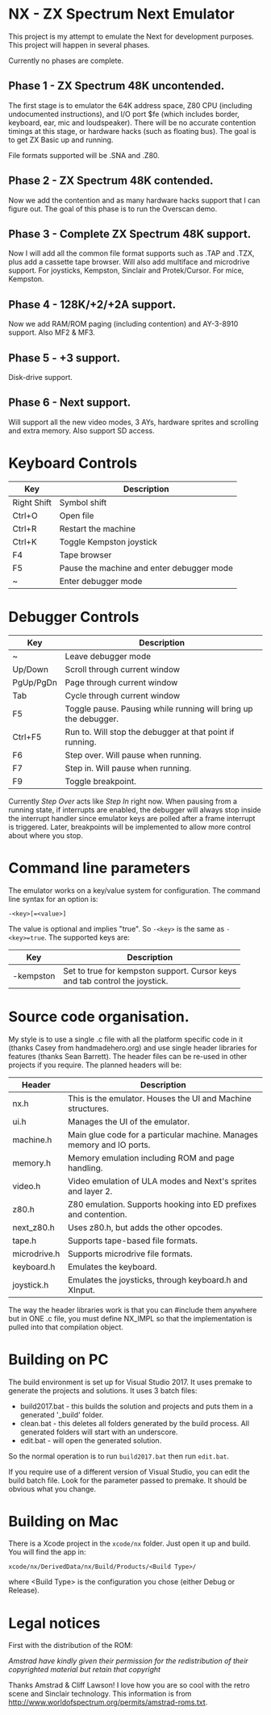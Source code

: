 # NX - ZX Spectrum Next Emulator

This project is my attempt to emulate the Next for development purposes.  This project will happen in several phases.

Currently no phases are complete.

## Phase 1 - ZX Spectrum 48K uncontended.

The first stage is to emulator the 64K address space, Z80 CPU (including undocumented instructions), and I/O port
$fe (which includes border, keyboard, ear, mic and loudspeaker).  There will be no accurate contention timings at
this stage, or hardware hacks (such as floating bus).  The goal is to get ZX Basic up and running.

File formats supported will be .SNA and .Z80.

## Phase 2 - ZX Spectrum 48K contended.

Now we add the contention and as many hardware hacks support that I can figure out.  The goal of this phase is
to run the Overscan demo.

## Phase 3 - Complete ZX Spectrum 48K support.

Now I will add all the common file format supports such as .TAP and .TZX, plus add a cassette tape browser.  Will also
add multiface and microdrive support.  For joysticks, Kempston, Sinclair and Protek/Cursor.  For mice, Kempston.

## Phase 4 - 128K/+2/+2A support.

Now we add RAM/ROM paging (including contention) and AY-3-8910 support.  Also MF2 & MF3.

## Phase 5 - +3 support.

Disk-drive support.

## Phase 6 - Next support.

Will support all the new video modes, 3 AYs, hardware sprites and scrolling and extra memory.  Also support SD access.

# Keyboard Controls

| Key              | Description                                           |
|------------------|-------------------------------------------------------|
| Right Shift      | Symbol shift                                          |
| Ctrl+O           | Open file                                             |
| Ctrl+R           | Restart the machine                                   |
| Ctrl+K           | Toggle Kempston joystick
| F4               | Tape browser                                          |
| F5               | Pause the machine and enter debugger mode             |
| ~                | Enter debugger mode                                   |

# Debugger Controls

| Key              | Description                                                      |
|------------------|------------------------------------------------------------------|
| ~                | Leave debugger mode                                              |
| Up/Down          | Scroll through current window                                    |
| PgUp/PgDn        | Page through current window                                      |
| Tab              | Cycle through current window                                     |
| F5               | Toggle pause.  Pausing while running will bring up the debugger. |
| Ctrl+F5          | Run to.  Will stop the debugger at that point if running.        |
| F6               | Step over.  Will pause when running.                             |
| F7               | Step in.  Will pause when running.                               |
| F9               | Toggle breakpoint.                                               |

Currently *Step Over* acts like *Step In* right now.  When pausing from a running state, if interrupts are enabled,
the debugger will always stop inside the interrupt handler since emulator keys are polled after a frame interrupt
is triggered.  Later, breakpoints will be implemented to allow more control about where you stop.

# Command line parameters

The emulator works on a key/value system for configuration.  The command line syntax for an option is:
```
-<key>[=<value>]
```
The value is optional and implies "true".  So `-<key>` is the same as `-<key>=true`.  The supported keys are:

| Key               | Description                                        |
|-------------------|----------------------------------------------------|
| -kempston         | Set to true for kempston support.  Cursor keys<br/>and tab control the joystick. |


# Source code organisation.

My style is to use a single .c file with all the platform specific code in it (thanks Casey from handmadehero.org) and
use single header libraries for features (thanks Sean Barrett).  The header files can be re-used in other projects
if you require.  The planned headers will be:


| Header              | Description                                                                 |
|---------------------|-----------------------------------------------------------------------------|
| nx.h                | This is the emulator.  Houses the UI and Machine structures.                |
| ui.h                | Manages the UI of the emulator.                                             |
| machine.h           | Main glue code for a particular machine.  Manages memory and IO ports.      |
| memory.h            | Memory emulation including ROM and page handling.                           |
| video.h             | Video emulation of ULA modes and Next's sprites and layer 2.                |
| z80.h               | Z80 emulation.  Supports hooking into ED prefixes and contention.           |
| next_z80.h          | Uses z80.h, but adds the other opcodes.                                     |
| tape.h              | Supports tape-based file formats.                                           |
| microdrive.h        | Supports microdrive file formats.                                           |
| keyboard.h          | Emulates the keyboard.                                                      |
| joystick.h          | Emulates the joysticks, through keyboard.h and XInput.                      |

The way the header libraries work is that you can #include them anywhere but in ONE .c file, you must define NX_IMPL
so that the implementation is pulled into that compilation object.

# Building on PC

The build environment is set up for Visual Studio 2017.  It uses premake to generate the projects and solutions.  It
uses 3 batch files:

* build2017.bat - this builds the solution and projects and puts them in a generated '_build' folder.
* clean.bat - this deletes all folders generated by the build process.  All generated folders will start with an underscore.
* edit.bat - will open the generated solution.

So the normal operation is to run `build2017.bat` then run `edit.bat`.

If you require use of a different version of Visual Studio, you can edit the build batch file.  Look for the parameter
passed to premake.  It should be obvious what you change.

# Building on Mac

There is a Xcode project in the `xcode/nx` folder.  Just open it up and build.  You will find the app in:
```
xcode/nx/DerivedData/nx/Build/Products/<Build Type>/
```

where &lt;Build Type&gt; is the configuration you chose (either Debug or Release).

# Legal notices

First with the distribution of the ROM:

_Amstrad have kindly given their permission for the redistribution of their copyrighted material but retain that copyright_

Thanks Amstrad & Cliff Lawson!  I love how you are so cool with the retro scene and Sinclair technology.  This information is from
http://www.worldofspectrum.org/permits/amstrad-roms.txt.

